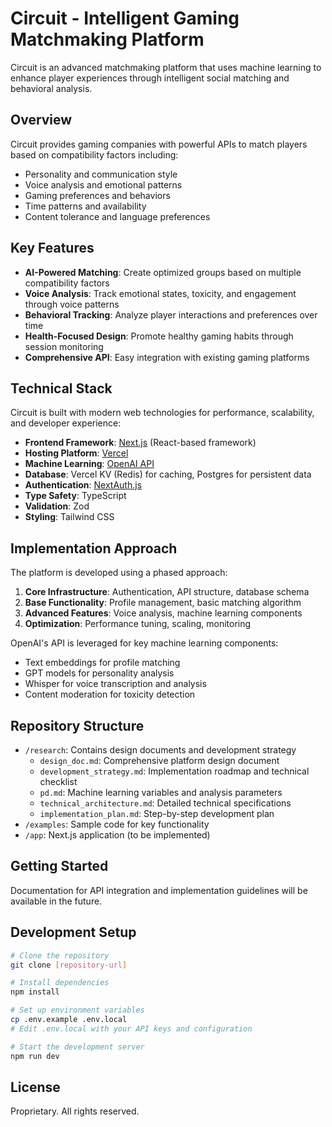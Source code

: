 # Circuit - Intelligent Gaming Matchmaking Platform

Circuit is an advanced matchmaking platform that uses machine learning to enhance player experiences through intelligent social matching and behavioral analysis.

## Overview

Circuit provides gaming companies with powerful APIs to match players based on compatibility factors including:
- Personality and communication style
- Voice analysis and emotional patterns
- Gaming preferences and behaviors
- Time patterns and availability
- Content tolerance and language preferences

## Key Features

- **AI-Powered Matching**: Create optimized groups based on multiple compatibility factors
- **Voice Analysis**: Track emotional states, toxicity, and engagement through voice patterns
- **Behavioral Tracking**: Analyze player interactions and preferences over time
- **Health-Focused Design**: Promote healthy gaming habits through session monitoring
- **Comprehensive API**: Easy integration with existing gaming platforms

## Technical Stack

Circuit is built with modern web technologies for performance, scalability, and developer experience:

- **Frontend Framework**: [Next.js](https://nextjs.org/) (React-based framework)
- **Hosting Platform**: [Vercel](https://vercel.com/)
- **Machine Learning**: [OpenAI API](https://openai.com/)
- **Database**: Vercel KV (Redis) for caching, Postgres for persistent data
- **Authentication**: [NextAuth.js](https://next-auth.js.org/)
- **Type Safety**: TypeScript
- **Validation**: Zod
- **Styling**: Tailwind CSS

## Implementation Approach

The platform is developed using a phased approach:

1. **Core Infrastructure**: Authentication, API structure, database schema
2. **Base Functionality**: Profile management, basic matching algorithm
3. **Advanced Features**: Voice analysis, machine learning components
4. **Optimization**: Performance tuning, scaling, monitoring

OpenAI's API is leveraged for key machine learning components:
- Text embeddings for profile matching
- GPT models for personality analysis
- Whisper for voice transcription and analysis
- Content moderation for toxicity detection

## Repository Structure

- `/research`: Contains design documents and development strategy
  - `design_doc.md`: Comprehensive platform design document
  - `development_strategy.md`: Implementation roadmap and technical checklist
  - `pd.md`: Machine learning variables and analysis parameters
  - `technical_architecture.md`: Detailed technical specifications
  - `implementation_plan.md`: Step-by-step development plan
- `/examples`: Sample code for key functionality
- `/app`: Next.js application (to be implemented)

## Getting Started

Documentation for API integration and implementation guidelines will be available in the future.

## Development Setup

```bash
# Clone the repository
git clone [repository-url]

# Install dependencies
npm install

# Set up environment variables
cp .env.example .env.local
# Edit .env.local with your API keys and configuration

# Start the development server
npm run dev
```

## License

Proprietary. All rights reserved. 